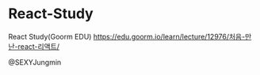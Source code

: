 # React-Study

React Study(Goorm EDU)
https://edu.goorm.io/learn/lecture/12976/처음-만난-react-리액트/

@SEXYJungmin
